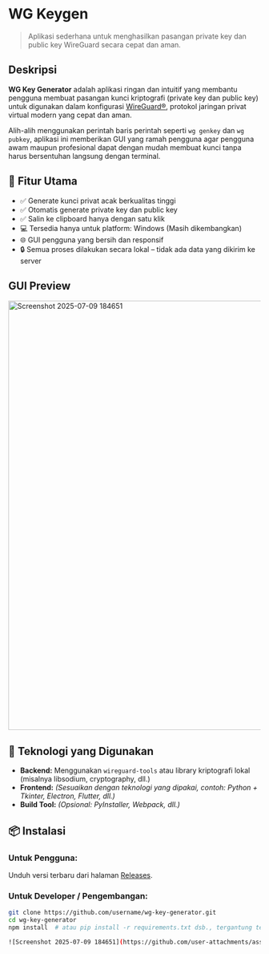
# WG Keygen
> Aplikasi sederhana untuk menghasilkan pasangan private key dan public key WireGuard secara cepat dan aman.




## Deskripsi

**WG Key Generator** adalah aplikasi ringan dan intuitif yang membantu pengguna membuat pasangan kunci kriptografi (private key dan public key) untuk digunakan dalam konfigurasi [WireGuard®](https://www.wireguard.com ), protokol jaringan privat virtual modern yang cepat dan aman.

Alih-alih menggunakan perintah baris perintah seperti `wg genkey` dan `wg pubkey`, aplikasi ini memberikan GUI yang ramah pengguna agar pengguna awam maupun profesional dapat dengan mudah membuat kunci tanpa harus bersentuhan langsung dengan terminal.



## 🔧 Fitur Utama

- ✅ Generate kunci privat acak berkualitas tinggi  
- ✅ Otomatis generate private key dan public key  
- ✅ Salin ke clipboard hanya dengan satu klik  
- 💻 Tersedia hanya untuk platform: Windows (Masih dikembangkan)
- 🌐 GUI pengguna yang bersih dan responsif  
- 🔒 Semua proses dilakukan secara lokal – tidak ada data yang dikirim ke server  



## GUI Preview

<img width="1129" height="856" alt="Screenshot 2025-07-09 184651" src="https://github.com/user-attachments/assets/f7d31f50-69e3-4289-bd12-5fb4dd82d49f" />



## 🧰 Teknologi yang Digunakan

- **Backend:** Menggunakan `wireguard-tools` atau library kriptografi lokal (misalnya libsodium, cryptography, dll.)
- **Frontend:** _(Sesuaikan dengan teknologi yang dipakai, contoh: Python + Tkinter, Electron, Flutter, dll.)_
- **Build Tool:** _(Opsional: PyInstaller, Webpack, dll.)_



## 📦 Instalasi

### Untuk Pengguna:

Unduh versi terbaru dari halaman [Releases](https://github.com/username/wg-key-generator/releases ).

### Untuk Developer / Pengembangan:

```bash
git clone https://github.com/username/wg-key-generator.git 
cd wg-key-generator
npm install  # atau pip install -r requirements.txt dsb., tergantung teknologi

![Screenshot 2025-07-09 184651](https://github.com/user-attachments/assets/ae91ea3d-75cd-484b-94a3-e6240bd65868)

